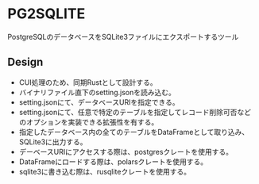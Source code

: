 # PG2SQLITE
PostgreSQLのデータベースをSQLite3ファイルにエクスポートするツール

## Design
* CUI処理のため、同期Rustとして設計する。
* バイナリファイル直下のsetting.jsonを読み込む。
* setting.jsonにて、データベースURIを指定できる。
* setting.jsonにて、任意で特定のテーブルを指定してレコード削除可否などのオプションを実装できる拡張性を有する。
* 指定したデータベース内の全てのテーブルをDataFrameとして取り込み、SQLite3に出力する。
* デーベースURIにアクセスする際は、postgresクレートを使用する。
* DataFrameにロードする際は、polarsクレートを使用する。
* sqlite3に書き込む際は、rusqliteクレートを使用する。

